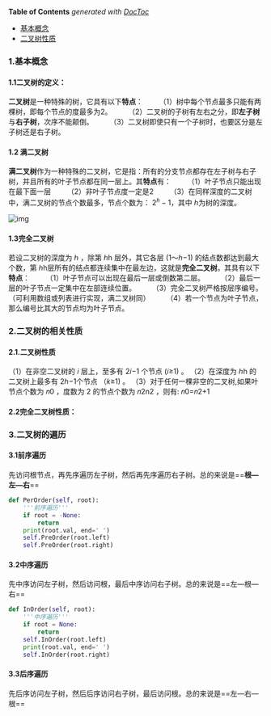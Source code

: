 <!-- START doctoc generated TOC please keep comment here to allow auto update -->
<!-- DON'T EDIT THIS SECTION, INSTEAD RE-RUN doctoc TO UPDATE -->
**Table of Contents**  *generated with [DocToc](https://github.com/thlorenz/doctoc)*

- [基本概念](#%E5%9F%BA%E6%9C%AC%E6%A6%82%E5%BF%B5)
- [二叉树性质](#%E4%BA%8C%E5%8F%89%E6%A0%91%E6%80%A7%E8%B4%A8)

<!-- END doctoc generated TOC please keep comment here to allow auto update -->

### 1.基本概念

#### 1.1二叉树的定义：

**二叉树**是一种特殊的树，它具有以下**特点**：
  （1）树中每个节点最多只能有两棵树，即每个节点的度最多为2。
  （2）二叉树的子树有左右之分，即**左子树**与**右子树**，次序不能颠倒。
  （3）二叉树即使只有一个子树时，也要区分是左子树还是右子树。

#### 1.2 满二叉树

**满二叉树**作为一种特殊的二叉树，它是指：所有的分支节点都存在左子树与右子树，并且所有的叶子节点都在同一层上。其**特点**有：
  （1）叶子节点只能出现在最下面一层
  （2）非叶子节点度一定是2
  （3）在同样深度的二叉树中，满二叉树的节点个数最多，节点个数为： $2^ℎ−1$，其中 ℎ为树的深度。

![img](https://images2018.cnblogs.com/blog/1238724/201806/1238724-20180606092810468-1633337399.jpg)

#### 1.3完全二叉树

若设二叉树的深度为 ℎ ，除第 ℎh 层外，其它各层 (1～ℎ−1) 的结点数都达到最大个数，第 ℎh层所有的结点都连续集中在最左边，这就是**完全二叉树**。其具有以下**特点**：
  （1）叶子节点可以出现在最后一层或倒数第二层。
  （2）最后一层的叶子节点一定集中在左部连续位置。
  （3）完全二叉树严格按层序编号。（可利用数组或列表进行实现，满二叉树同）
  （4）若一个节点为叶子节点，那么编号比其大的节点均为叶子节点。

### 2.二叉树的相关性质

#### 2.1.二叉树性质

（1）在非空二叉树的 𝑖 层上，至多有 2𝑖−1 个节点 (𝑖≥1) 。
（2）在深度为 ℎh 的二叉树上最多有 2ℎ−1个节点 （𝑘≥1) 。
（3）对于任何一棵非空的二叉树,如果叶节点个数为 𝑛0 ，度数为 2 的节点个数为 𝑛2n2 ，则有: 𝑛0=𝑛2+1

#### 2.2完全二叉树性质：



### 3.二叉树的遍历

#### 3.1前序遍历

先访问根节点，再先序遍历左子树，然后再先序遍历右子树。总的来说是==**根—左—右**==

```python
def PerOrder(self, root):
    '''前序遍历'''
    if root = -None:
        return
    print(root.val, end=' ')
    self.PreOrder(root.left)
    self.PreOrder(root.right)
```

#### 3.2中序遍历

先中序访问左子树，然后访问根，最后中序访问右子树。总的来说是==左—根—右==

```python
def InOrder(self, root):
    '''中序遍历'''
    if root = None:
        return
    self.InOrder(root.left)
    print(root.val, end=' ')
    self.InOrder(root.right)
```

#### 3.3后序遍历

先后序访问左子树，然后后序访问右子树，最后访问根。总的来说是==左—右—根==

